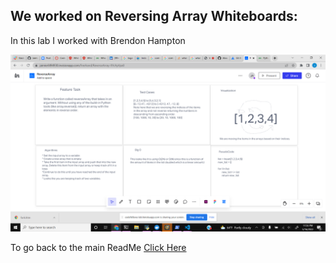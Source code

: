 ## We worked on Reversing Array Whiteboards:

In this lab I worked with Brendon Hampton

![See my work here](/python/code_challenges/array-reverse/Reverse_Array.png)

To go back to the main ReadMe [Click Here](../../README.md)
